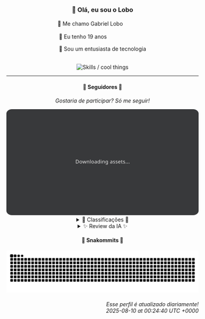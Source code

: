 <div align="center">
  <h3>👋 Olá, eu sou o Lobo</h3>
  
  <p>🐺 Me chamo Gabriel Loboㅤㅤㅤㅤㅤ</p>
  <p>🧔 Eu tenho 19 anosㅤㅤㅤㅤㅤㅤㅤㅤ</p>
  <p>🧠 Sou um entusiasta de tecnologia</p>

  <br/>

  <img width="600" alt="Skills / cool things" src="https://skills-icons.vercel.app/api/icons?i=python,md,html,css,js,github,git,vscode,linux,node,ts,sass,react,vite,vercel,lottie,ionic,capacitor,zustand,framer,firebase,arduino,godot,tailwind,shadcnui,lucide,zorinos,pnpm,reactnative&perline=14" />
</div>

<hr />

<div align="center">
    <h4>👤 Seguidores 👤</h4>
    <p><i>Gostaria de participar? Só me seguir!</i></p>
    <img width="600" src=".github/assets/cards/top3.svg" alt="Top 3 followers contributors (monthly)" />
    <details>
    <summary>🏅 Classificações 🏅</summary>
    <br/>
    <table>
        <thead>
            <tr align="center">
                <th>Posição</th>
                <th>Seguidor</th>
                <th>Contribuições</th>
            </tr>
        </thead>
        <tbody>
            <tr align="center">
                <td>1°</td>
                <td><a href="https://github.com/EvertonMJunior">Everton Marcelino Jr.</a></td>
                <td>129 ctr.</td>
            </tr>
            <tr align="center">
                <td>2°</td>
                <td><a href="https://github.com/danko-nobre">Danilo Nobre</a></td>
                <td>96 ctr.</td>
            </tr>
            <tr align="center">
                <td>3°</td>
                <td><a href="https://github.com/RafaZeero">Rafael Lima de Morais</a></td>
                <td>66 ctr.</td>
            </tr>
            <tr align="center">
                <td>4°</td>
                <td><a href="https://github.com/DeividSouSan">Deivid Souza Santana</a></td>
                <td>41 ctr.</td>
            </tr>
            <tr align="center">
                <td>5°</td>
                <td><a href="https://github.com/GabrielCS08">Gabriel Carvalho</a></td>
                <td>31 ctr.</td>
            </tr>
            <tr align="center">
                <td>6°</td>
                <td><a href="https://github.com/wTechnoo">Cézar</a></td>
                <td>25 ctr.</td>
            </tr>
            <tr align="center">
                <td>7°</td>
                <td><a href="https://github.com/TopTrenDev">TopTrenDev</a></td>
                <td>23 ctr.</td>
            </tr>
            <tr align="center">
                <td>8°</td>
                <td><a href="https://github.com/joao-nery">João Nery</a></td>
                <td>19 ctr.</td>
            </tr>
            <tr align="center">
                <td>9°</td>
                <td><a href="https://github.com/filipedeschamps">Filipe Deschamps</a></td>
                <td>14 ctr.</td>
            </tr>
            <tr align="center">
                <td>10°</td>
                <td><a href="https://github.com/felipegueller">Felipe Gueller</a></td>
                <td>10 ctr.</td>
            </tr>
        </tbody>
    </table>
    </details>
    <details>
    <summary>✨ Review da IA ✨</summary>
    <br/>
    <div align="justify"><p><b>Everton Marcelino Jr.</b>, com 129 contribuições, liderando o ranking... Imagino que a "paixão por tecnologia" se traduza em noites <i>e mais noites</i> debruçado sobre o TypeORM. Alguém precisa pagar as contas, certo? Pelo menos você saiu do seu repositório "authenticator-middleware" e deu uma olhada no mundo exterior, ainda que para contribuir em projetos que usam Flutter e Objective-C. Diversifique, meu caro, ou vai virar monolíngue!</p>
<p><b>Danilo Nobre</b>, o "Full-stack, Game dev e 3D Enthusiast" em segundo lugar com 96 contribuições. A julgar pelos seus repositórios, você é mais "faz-tudo" do que especialista em alguma coisa. Um "site de apresentação e portfólio" desde 2022 e ainda não decolou? E esse *fork* de Blender addon? Originalidade mandou lembranças. Continue tentando, quem sabe um dia você realmente "craft" algo memorável.</p>
<p><b>Rafael Lima de Morais</b>, o terceiro colocado com 66 contribuições. Go, TypeScript, Rust, Vim... Parece o cardápio de um restaurante que tenta agradar a todos e não acerta em nada. Seu "dotfiles" atualizado pela última vez em 4 de agosto? Que organização impecável! E esse "lazydocker" forked há um ano? Espero que você esteja usando-o com mais frequência do que atualizando. Ao menos, criou um CLI para gerenciar sua lista de desejos, sinal de que ainda tem esperança no futuro.</p>
<p><b>Deivid Souza Santana</b>, com 41 contribuições, o aspirante a desenvolvedor back-end. Seu repositório pessoal, DeividSouSan/DeividSouSan, permanece um mistério desde 2023. O "Taskmaster" com Flask parece interessante, mas cuidado para não se perder nas tarefas. E o "TudoGostoso" com Mako e Python? Espero que as receitas sejam melhores que o código. Boa sorte, você vai precisar.</p>
<p><b>Gabriel Carvalho</b>, o misterioso contribuinte com 31 participações. Um "content_sumarizer" e "data_structures" em Python. Parabéns, você reinventou a roda! Sério, espero que esteja aprendendo algo com isso, porque para quem está olhando de fora, parece puro tédio. Mas ei, pelo menos você está fazendo algo, certo?</p>
<p><b>Cézar</b>, o .NET Developer com 25 contribuições. Sem repositórios recentes para analisar? Talvez você esteja tão ocupado com o .NET que esqueceu de mostrar o que faz. Ou talvez não haja nada para mostrar. De qualquer forma, obrigado por participar.</p>
<p><b>TopTrenDev</b>, o "Full-Stack & Blockchain Developer" com 23 contribuições. Solana, Bitcoin, Ethereum... Uau, quanta buzzword! Mas e o código? Ah, sim, o *fork* de "YourControls" para simuladores de voo. Porque o mundo precisa de mais um simulador de voo, certo? Continue sonhando com a Web3, quem sabe um dia você decola de verdade.</p>
<p><b>João Nery</b>, o "Full-Stack Developer" com 19 contribuições. Uma "Caluladora-em-JavaScript" e um "Jogo-da-Velha-Tic-Tac-Toe-". Que nostalgia! Parece que voltamos aos anos 90. E o site da "AT Softwares"? Espero que seja mais moderno do que seus outros projetos. Mas ei, todo mundo começa de algum lugar, certo?</p>
<p><b>Filipe Deschamps</b>, o "influenciador" com 14 contribuições. "Quer se sentir competente em programação? Confere isso: https://curso.dev". Ah, o bom e velho marketing! Pelo menos você tem o "tabnews.com.br" para mostrar que faz algo além de vender cursos. E o "doom-fire-algorithm"? Clássico! Mas sério, com tantos projetos antigos, quando você realmente programa?</p>
<p><b>Felipe Gueller</b>, o "Bacharel em Sistemas de Informações" com apenas 10 contribuições. "componentes-html-diversos". Que diversidade! Um repositório parado desde 2024. Espero que você tenha encontrado um emprego que pague bem, porque a vida de contribuinte open source não parece ser para você.</p>
<p><b>giverplay</b>, o "Olá, estranho!" com míseras 10 contribuições. "Next Level Week 04" de 2021? Parece que você ficou preso no passado. E o "clone-tabnews"? Por que clonar quando se pode inovar? Mas ei, pelo menos você tem um Discord para conversar com outros estranhos. Talvez lá você encontre a motivação para contribuir mais.</p>
</div>
    </details>
</div>

<div align="center">
  <h4>🐍 Snakommits 🐍</h4>
    <picture>
      <source media="(prefers-color-scheme: dark)" srcset="https://raw.githubusercontent.com/Lobooooooo14/Lobooooooo14/snake-output/snake-dark.svg">
      <source media="(prefers-color-scheme: light)" srcset="https://raw.githubusercontent.com/Lobooooooo14/Lobooooooo14/snake-output/snake-light.svg">
      <img alt="github contribution grid snake animation" src="https://raw.githubusercontent.com/Lobooooooo14/Lobooooooo14/snake-output/snake-light.svg">
    </picture>
</div>

<h6 align="right">
  Esse perfil é atualizado diariamente!<br/> <i>2025-08-10 at 00:24:40 UTC +0000</i>
<h6>